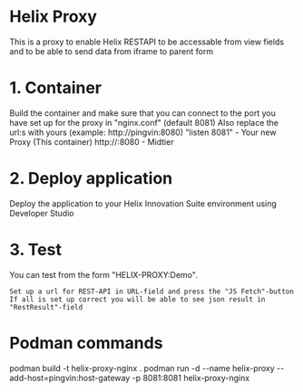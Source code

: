 # Helix Proxy
This is a proxy to enable Helix RESTAPI to be accessable from view fields and to be able to send data from iframe to parent form

# 1. Container
Build the container and make sure that you can connect to the port you have set up for the proxy in "nginx.conf" (default 8081)
Also replace the url:s with yours (example: http://pingvin:8080)
    "listen 8081" - Your new Proxy (This container)
    http://<URL>:8080 - Midtier

# 2. Deploy application
Deploy the application to your Helix Innovation Suite environment using Developer Studio

# 3. Test
You can test from the form "HELIX-PROXY:Demo".

    Set up a url for REST-API in URL-field and press the "JS Fetch"-button
    If all is set up correct you will be able to see json result in "RestResult"-field



# Podman commands
podman build -t helix-proxy-nginx .
podman run -d --name helix-proxy --add-host=pingvin:host-gateway -p 8081:8081   helix-proxy-nginx
